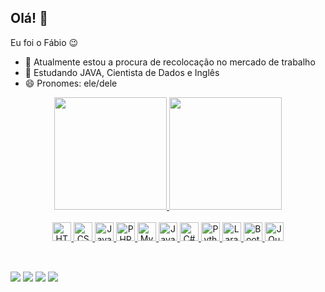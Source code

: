 ## Olá! 👋
Eu foi o Fábio 😉
<!--
**FabioRG37/FabioRG37** is a ✨ _special_ ✨ repository because its `README.md` (this file) appears on your GitHub profile.

Here are some ideas to get you started:

-->

- 🔭 Atualmente estou a procura de recolocação no mercado de trabalho
- 🌱 Estudando JAVA, Cientista de Dados e Inglês
- 😄 Pronomes: ele/dele

<div align="center">
  <a href="https://github.com/FabioRG37">
    <img height="180em" src="https://github-readme-stats.vercel.app/api?username=FabioRG37&show_icons=true&theme=tokyonight&include_all_commits=true&count_private=true"/>
    <img height="180em" src="https://github-readme-stats.vercel.app/api/top-langs/?username=FabioRG37&layout=compact&langs_count=16&theme=tokyonight">
</div>
<br>
<div style="display: inline_block" align="center">
  <img src="https://cdn.jsdelivr.net/gh/devicons/devicon@latest/icons/html5/html5-original-wordmark.svg" alt="HTML" width="30" height="30" />
  <img src="https://cdn.jsdelivr.net/gh/devicons/devicon@latest/icons/css3/css3-original-wordmark.svg" alt="CSS" width="30" height="30" />
  <img src="https://cdn.jsdelivr.net/gh/devicons/devicon/icons/javascript/javascript-original.svg" alt="JavaScript" width="30" height="30"/>
  <img src="https://cdn.jsdelivr.net/gh/devicons/devicon@latest/icons/php/php-original.svg" alt="PHP" width="30" height="30" />
  <img src="https://cdn.jsdelivr.net/gh/devicons/devicon@latest/icons/mysql/mysql-original-wordmark.svg" alt="MySQL" width="30" height="30"  />
  <img src="https://cdn.jsdelivr.net/gh/devicons/devicon@latest/icons/java/java-original-wordmark.svg" alt="Java" width="30" height="30" />
  <img src="https://cdn.jsdelivr.net/gh/devicons/devicon@latest/icons/csharp/csharp-original.svg" alt="C#" width="30" height="30"  />
  <img src="https://cdn.jsdelivr.net/gh/devicons/devicon@latest/icons/python/python-original-wordmark.svg" alt="Python" width="30" height="30"  />
  <img src="https://cdn.jsdelivr.net/gh/devicons/devicon@latest/icons/laravel/laravel-original-wordmark.svg" alt="Laravel" width="30" height="30"  />
  <img src="https://cdn.jsdelivr.net/gh/devicons/devicon@latest/icons/bootstrap/bootstrap-original-wordmark.svg" alt="Bootstrap" width="30" height="30"  />
  <img src="https://cdn.jsdelivr.net/gh/devicons/devicon@latest/icons/jquery/jquery-original-wordmark.svg" alt="JQuery" width="30" height="30"  />
</div>

##
<br>
<div>
  <a href="https://www.instagram.com/fabiorg_/" target="_black"><img src="http://img.shields.io/badge/-Instagram-%23E4405F?style=for-the-badge&logo=instagram&logoColor=white" target="_blank"></a>
  <a href="https://www.linkedin.com/in/f%C3%A1bio-gon%C3%A7alves-509bb330/?locale=en_US" target="_black"><img src="http://img.shields.io/badge/-LinkedIn-%230077B5?style=for-the-badge&logo=linkein&logoColor=white" target="_blank"></a>
  <a href="mailto:falsilgon@gmail.com" target="_black"><img src="https://img.shields.io/badge/Gmail-D14836?style=for-the-badge&logo=gmail&logoColor=white" target="_blank"></a>
  <a href="mailto:fabio_richardfrg@hotmail.com" target="_black"><img src="https://img.shields.io/badge/Microsoft_Outlook-0078D4?style=for-the-badge&logo=microsoft-outlook&logoColor=white" target="_blank"></a>
</div>

##
<br>
<!-- ![Snake animation](https://github.com/FabioRG37/FabioRG37/blog/output/github-contribution-grid-snake.svg)
[![readme](https://github-readme-stats.vercel.app/api/pin/?username=FabioRG37&repo=FabioRG37&theme=react)](https://github.com/FabioRG37/FabioRG37)
-->
